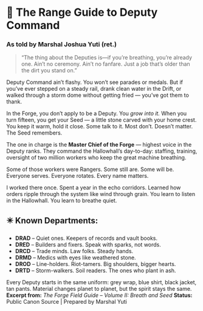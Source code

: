 
<!-- ANCHORS: BREATH-LAW, CR, DEPUTY-COMMAND, DRIFT, ECHO, HALLOWHALL, HARENAE, MARSHALS, RCD, RIF, SEED-LINE, SOLARII -->
# 📘 The Range Guide to Deputy Command
### As told by Marshal Joshua Yuti (ret.)

> “The thing about the Deputies is—if you’re breathing, you’re already one. Ain’t no ceremony. Ain’t no fanfare. Just a job that’s older than the dirt you stand on.”

Deputy Command ain’t flashy. You won’t see parades or medals. But if you’ve ever stepped on a steady rail, drank clean water in the Drift, or walked through a storm dome without getting fried — you’ve got them to thank.

In the Forge, you don’t apply to be a Deputy. You *grow into it.* When you turn fifteen, you get your Seed — a little stone carved with your home crest. You keep it warm, hold it close. Some talk to it. Most don’t. Doesn’t matter. The Seed remembers.

The one in charge is the **Master Chief of the Forge** — highest voice in the Deputy ranks. They command the Hallowhall’s day-to-day: staffing, training, oversight of two million workers who keep the great machine breathing.

Some of those workers were Rangers. Some still are. Some will be. Everyone serves. Everyone rotates. Every name matters.

I worked there once. Spent a year in the echo corridors. Learned how orders ripple through the system like wind through grain. You learn to listen in the Hallowhall. You learn to breathe quiet.
## ✴️ Known Departments:
- **DRAD** – Quiet ones. Keepers of records and vault books.
- **DRED** – Builders and fixers. Speak with sparks, not words.
- **DRCD** – Trade minds. Law folks. Steady hands.
- **DRMD** – Medics with eyes like weathered stone.
- **DROD** – Line-holders. Riot-tamers. Big shoulders, bigger hearts.
- **DRTD** – Storm-walkers. Soil readers. The ones who plant in ash.

Every Deputy starts in the same uniform: grey wrap, blue shirt, black jacket, tan pants. Material changes planet to planet, but the spirit stays the same.
**Excerpt from:** *The Forge Field Guide – Volume II: Breath and Seed*
**Status:** Public Canon Source | Prepared by Marshal Yuti
